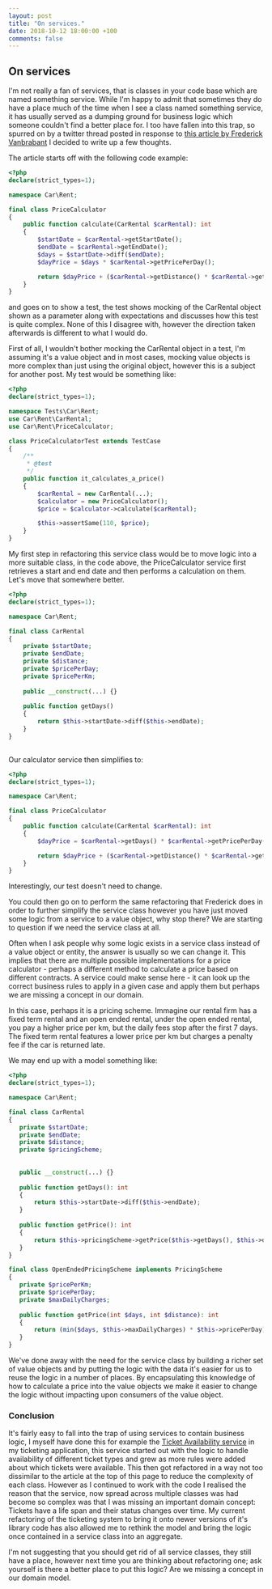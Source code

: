 ```yaml
---
layout: post
title: "On services."
date: 2018-10-12 18:00:00 +100
comments: false
---
```


## On services

<!--excerpt-start-->

I'm not really a fan of services, that is classes in your code base which are 
named something service. While I'm happy to admit that sometimes they do have 
a place much of the time when I see a class named something service, it has 
usually served as a dumping ground for business logic which someone couldn't
find a better place for. I too have fallen into this trap, so spurred on by a 
twitter thread posted in response to [this article by Frederick Vanbrabant](https://frederickvanbrabant.com/post/2018-10-08-integration-operation-segregation-principle/)
I decided to write up a few thoughts.

<!--excerpt-end-->

The article starts off with the following code example:

```php 
<?php
declare(strict_types=1);

namespace Car\Rent;

final class PriceCalculator
{
    public function calculate(CarRental $carRental): int
    {
        $startDate = $carRental->getStartDate();
        $endDate = $carRental->getEndDate();
        $days = $startDate->diff($endDate);
        $dayPrice = $days * $carRental->getPricePerDay();

        return $dayPrice + ($carRental->getDistance() * $carRental->getPricePerKm());
    }
}
```

and goes on to show a test, the test shows mocking of the CarRental object shown
as a parameter along with expectations and discusses how this test is quite complex.
None of this I disagree with, however the direction taken afterwards is different 
to what I would do. 

First of all, I wouldn't bother mocking the CarRental object 
in a test, I'm assuming it's a value object and in most cases, mocking value objects
is more complex than just using the original object, however this is a subject for
another post. My test would be something like:

```php 
<?php
declare(strict_types=1);

namespace Tests\Car\Rent;
use Car\Rent\CarRental;
use Car\Rent\PriceCalculator;

class PriceCalculatorTest extends TestCase
{
    /**
     * @test
     */
    public function it_calculates_a_price()
    {
        $carRental = new CarRental(...);
        $calculator = new PriceCalculator();
        $price = $calculator->calculate($carRental);

        $this->assertSame(110, $price);
    }
}
```

My first step in refactoring this service class would be to move logic into a more
suitable class, in the code above, the PriceCalculator service first retrieves a 
start and end date and then performs a calculation on them. Let's move that somewhere
better.

```php 
<?php
declare(strict_types=1);

namespace Car\Rent;

final class CarRental
{
    private $startDate;
    private $endDate;
    private $distance;
    private $pricePerDay;
    private $pricePerKm;
    
    public __construct(...) {}
    
    public function getDays() 
    {
        return $this->startDate->diff($this->endDate);
    }
}
    
```
 
 Our calculator service then simplifies to:
 
 ```php 
 <?php 
 declare(strict_types=1);
 
 namespace Car\Rent;
 
 final class PriceCalculator
 {
     public function calculate(CarRental $carRental): int
     {
         $dayPrice = $carRental->getDays() * $carRental->getPricePerDay();
 
         return $dayPrice + ($carRental->getDistance() * $carRental->getPricePerKm());
     }
 }
 ```
 
 Interestingly, our test doesn't need to change. 
 
 You could then go on to perform the same refactoring that Frederick does in 
 order to further simplify the service class however you have just moved some
 logic from a service to a value object, why stop there? We are starting to 
 question if we need the service class at all.
 
 Often when I ask people why some logic exists in a service class instead of a
 value object or entity, the answer is usually so we can change it. This implies
 that there are multiple possible implementations for a price calculator - perhaps
 a different method to calculate a price based on different contracts. A service
 could make sense here - it can look up the correct business rules to apply in a 
 given case and apply them but perhaps we are missing a concept in our domain.
 
 In this case, perhaps it is a pricing scheme. Immagine our rental firm has a 
 fixed term rental and an open ended rental, under the open ended rental, you 
 pay a higher price per km, but the daily fees stop after the first 7 days. The
 fixed term rental features a lower price per km but charges a penalty fee if 
 the car is returned late.
 
 We may end up with a model something like:
 
 ```php
<?php
declare(strict_types=1);

namespace Car\Rent;

final class CarRental
{
    private $startDate;
    private $endDate;
    private $distance;
    private $pricingScheme;
    
    
    public __construct(...) {}
    
    public function getDays(): int 
    {
        return $this->startDate->diff($this->endDate);
    }
    
    public function getPrice(): int
    {
        return $this->pricingScheme->getPrice($this->getDays(), $this->distance);
    }
}

final class OpenEndedPricingScheme implements PricingScheme
{
    private $pricePerKm;
    private $pricePerDay;
    private $maxDailyCharges;
    
    public function getPrice(int $days, int $distance): int
    {
        return (min($days, $this->maxDailyCharges) * $this->pricePerDay) + ($distance * $this->pricePerKm);
    }
}

 ```
 
 We've done away with the need for the service class by building a richer set 
 of value objects and by putting the logic with the data it's easier for us to
 reuse the logic in a number of places. By encapsulating this knowledge of how
 to calculate a price into the value objects we make it easier to change the
 logic without impacting upon consumers of the value object.
 
 ### Conclusion
 
 It's fairly easy to fall into the trap of using services to contain business 
 logic, I myself have done this for example the 
 [Ticket Availability service](https://github.com/conferencetools/tickets-module/blob/master/src/Domain/Service/Availability/TicketAvailability.php) in
 my ticketing application, this service started out with the logic to handle 
 availability of different ticket types and grew as more rules were added about
 which tickets were available. This then got refactored in a way not too dissimilar
 to the article at the top of this page to reduce the complexity of each class.
 However as I continued to work with the code I realised the reason that the
 service, now spread across multiple classes was had become so complex was that
 I was missing an important domain concept: Tickets have a life span and their
 status changes over time. My current refactoring of the ticketing system to 
 bring it onto newer versions of it's library code has also allowed me to rethink
 the model and bring the logic once contained in a service class into an aggregate.
 
 I'm not suggesting that you should get rid of all service classes, they still have
 a place, however next time you are thinking about refactoring one; ask yourself
 is there a better place to put this logic? Are we missing a concept in our domain
 model.  